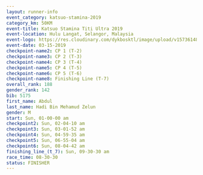 ```yaml
---
layout: runner-info 
event_category: katsuo-stamina-2019 
category_km: 50KM 
event-title: Katsuo Stamina Titi Ultra 2019 
event-location: Hulu Langat, Selangor, Malaysia 
event-logo: https://res.cloudinary.com/dykbosktl/image/upload/v1573614825/Logo/Logo_p7ft6n.png
event-date: 03-15-2019 
checkpoint-name2: CP 1 (T-2) 
checkpoint-name3: CP 2 (T-3) 
checkpoint-name4: CP 3 (T-4) 
checkpoint-name5: CP 4 (T-5) 
checkpoint-name6: CP 5 (T-6) 
checkpoint-name8: Finishing Line (T-7) 
overall_rank: 188
gender_rank: 142
bib: 5175
first_name: Abdul
last_name: Hadi Bin Mehamud Zelun
gender: M
start: Sun, 01-00-00 am
checkpoint2: Sun, 02-04-10 am
checkpoint3: Sun, 03-01-52 am
checkpoint4: Sun, 04-59-35 am
checkpoint5: Sun, 06-55-04 am
checkpoint6: Sun, 08-04-42 am
finishing_line_(t_7): Sun, 09-30-30 am
race_time: 08-30-30
status: FINISHER
---
```

